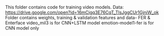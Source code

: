 This folder contains code for training video models. 
Data: https://drive.google.com/open?id=16mCigq3E76CqT_TIsJggCUr1GjniW_ok 
Folder contains weights, training & validation features and data- FER & Enterface
video_mil3 is for CNN+LSTM model
emotion-model1-fer is for CNN model only


